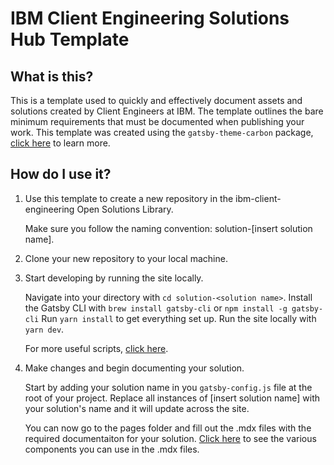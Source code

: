 # IBM Client Engineering Solutions Hub Template

## What is this?

This is a template used to quickly and effectively document assets and solutions created by Client Engineers at IBM. The template outlines the bare minimum requirements that must be documented when publishing your work. This template was created using the `gatsby-theme-carbon` package, [click here](https://gatsby-theme-carbon.vercel.app/) to learn more.

## How do I use it?

1. Use this template to create a new repository in the ibm-client-engineering Open Solutions Library.

    Make sure you follow the naming convention: solution-[insert solution name].

2. Clone your new repository to your local machine.

3. Start developing by running the site locally.

    Navigate into your directory with `cd solution-<solution name>`.
    Install the Gatsby CLI with `brew install gatsby-cli` or `npm install -g gatsby-cli`
    Run `yarn install` to get everything set up.
    Run the site locally with `yarn dev`.

    For more useful scripts, [click here](https://gatsby-theme-carbon.vercel.app/guides/npm-scripts).

4. Make changes and begin documenting your solution.

    Start by adding your solution name in you `gatsby-config.js` file at the root of your project. Replace all instances of [insert solution name] with your solution's name and it will update across the site.

    You can now go to the pages folder and fill out the .mdx files with the required documentaiton for your solution. [Click here](https://gatsby-theme-carbon.vercel.app/components/Accordion) to see the various components you can use in the .mdx files.
